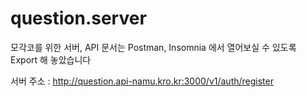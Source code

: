 # question.server

모각코를 위한 서버, API 문서는 Postman, Insomnia 에서 열어보실 수 있도록 Export 해 놓았습니다

서버 주소 : http://question.api-namu.kro.kr:3000/v1/auth/register